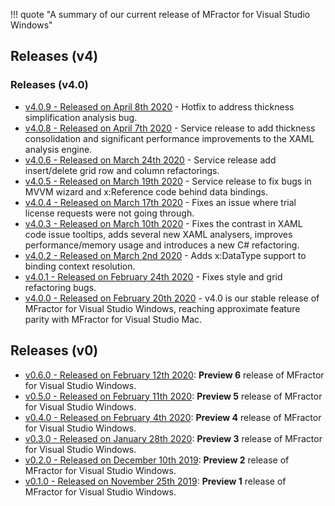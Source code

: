 !!! quote "A summary of our current release of MFractor for Visual Studio Windows"

## Releases (v4)

### Releases (v4.0)

 * [v4.0.9 - Released on April 8th 2020](v4/v4.0.md#v4.0.9) - Hotfix to address thickness simplification analysis bug.
 * [v4.0.8 - Released on April 7th 2020](v4/v4.0.md#v4.0.8) - Service release to add thickness consolidation and significant performance improvements to the XAML analysis engine.
 * [v4.0.6 - Released on March 24th 2020](v4/v4.0.md#v4.0.6) - Service release add insert/delete grid row and column refactorings.
 * [v4.0.5 - Released on March 19th 2020](v4/v4.0.md#v4.0.5) - Service release to fix bugs in MVVM wizard and x:Reference code behind data bindings.
 * [v4.0.4 - Released on March 17th 2020](v4/v4.0.md#v4.0.4) - Fixes an issue where trial license requests were not going through.
 * [v4.0.3 - Released on March 10th 2020](v4/v4.0.md#v4.0.3) - Fixes the contrast in XAML code issue tooltips, adds several new XAML analysers, improves performance/memory usage and introduces a new C# refactoring.
 * [v4.0.2 - Released on March 2nd 2020](v4/v4.0.md#v4.0.2) - Adds x:DataType support to binding context resolution.
 * [v4.0.1 - Released on February 24th 2020](v4/v4.0.md#v4.0.1) - Fixes style and grid refactoring bugs.
 * [v4.0.0 - Released on February 20th 2020](v4/v4.0.md#v4.0.0) - v4.0 is our stable release of MFractor for Visual Studio Windows, reaching approximate feature parity with MFractor for Visual Studio Mac.

## Releases (v0)

 * [v0.6.0 - Released on February 12th 2020](v0/v0.6.md#v0.6.0): **Preview 6** release of MFractor for Visual Studio Windows.
 * [v0.5.0 - Released on February 11th 2020](v0/v0.5.md#v0.5.0): **Preview 5** release of MFractor for Visual Studio Windows.
 * [v0.4.0 - Released on February 4th 2020](v0/v0.4.md#v0.4.0): **Preview 4** release of MFractor for Visual Studio Windows.
 * [v0.3.0 - Released on January 28th 2020](v0/v0.3.md#v0.3.0): **Preview 3** release of MFractor for Visual Studio Windows.
 * [v0.2.0 - Released on December 10th 2019](v0/v0.2.md#v0.2.0): **Preview 2** release of MFractor for Visual Studio Windows.
 * [v0.1.0 - Released on November 25th 2019](v0/v0.1.md#v0.1.0): **Preview 1** release of MFractor for Visual Studio Windows.
